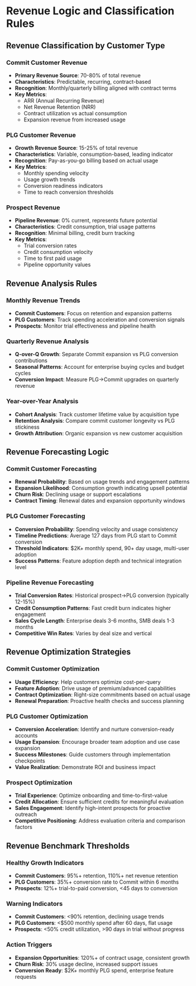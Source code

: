 # Revenue Logic and Classification Rules

## Revenue Classification by Customer Type

### Commit Customer Revenue
- **Primary Revenue Source**: 70-80% of total revenue
- **Characteristics**: Predictable, recurring, contract-based
- **Recognition**: Monthly/quarterly billing aligned with contract terms
- **Key Metrics**: 
  - ARR (Annual Recurring Revenue)
  - Net Revenue Retention (NRR)
  - Contract utilization vs actual consumption
  - Expansion revenue from increased usage

### PLG Customer Revenue  
- **Growth Revenue Source**: 15-25% of total revenue
- **Characteristics**: Variable, consumption-based, leading indicator
- **Recognition**: Pay-as-you-go billing based on actual usage
- **Key Metrics**:
  - Monthly spending velocity
  - Usage growth trends
  - Conversion readiness indicators
  - Time to reach conversion thresholds

### Prospect Revenue
- **Pipeline Revenue**: 0% current, represents future potential
- **Characteristics**: Credit consumption, trial usage patterns
- **Recognition**: Minimal billing, credit burn tracking
- **Key Metrics**:
  - Trial conversion rates
  - Credit consumption velocity
  - Time to first paid usage
  - Pipeline opportunity values

## Revenue Analysis Rules

### Monthly Revenue Trends
- **Commit Customers**: Focus on retention and expansion patterns
- **PLG Customers**: Track spending acceleration and conversion signals
- **Prospects**: Monitor trial effectiveness and pipeline health

### Quarterly Revenue Analysis
- **Q-over-Q Growth**: Separate Commit expansion vs PLG conversion contributions
- **Seasonal Patterns**: Account for enterprise buying cycles and budget cycles
- **Conversion Impact**: Measure PLG→Commit upgrades on quarterly revenue

### Year-over-Year Analysis
- **Cohort Analysis**: Track customer lifetime value by acquisition type
- **Retention Analysis**: Compare commit customer longevity vs PLG stickiness
- **Growth Attribution**: Organic expansion vs new customer acquisition

## Revenue Forecasting Logic

### Commit Customer Forecasting
- **Renewal Probability**: Based on usage trends and engagement patterns
- **Expansion Likelihood**: Consumption growth indicating upsell potential
- **Churn Risk**: Declining usage or support escalations
- **Contract Timing**: Renewal dates and expansion opportunity windows

### PLG Customer Forecasting
- **Conversion Probability**: Spending velocity and usage consistency
- **Timeline Predictions**: Average 127 days from PLG start to Commit conversion
- **Threshold Indicators**: $2K+ monthly spend, 90+ day usage, multi-user adoption
- **Success Patterns**: Feature adoption depth and technical integration level

### Pipeline Revenue Forecasting
- **Trial Conversion Rates**: Historical prospect→PLG conversion (typically 12-15%)
- **Credit Consumption Patterns**: Fast credit burn indicates higher engagement
- **Sales Cycle Length**: Enterprise deals 3-6 months, SMB deals 1-3 months
- **Competitive Win Rates**: Varies by deal size and vertical

## Revenue Optimization Strategies

### Commit Customer Optimization
- **Usage Efficiency**: Help customers optimize cost-per-query
- **Feature Adoption**: Drive usage of premium/advanced capabilities
- **Contract Optimization**: Right-size commitments based on actual usage
- **Renewal Preparation**: Proactive health checks and success planning

### PLG Customer Optimization  
- **Conversion Acceleration**: Identify and nurture conversion-ready accounts
- **Usage Expansion**: Encourage broader team adoption and use case expansion
- **Success Milestones**: Guide customers through implementation checkpoints
- **Value Realization**: Demonstrate ROI and business impact

### Prospect Optimization
- **Trial Experience**: Optimize onboarding and time-to-first-value
- **Credit Allocation**: Ensure sufficient credits for meaningful evaluation
- **Sales Engagement**: Identify high-intent prospects for proactive outreach
- **Competitive Positioning**: Address evaluation criteria and comparison factors

## Revenue Benchmark Thresholds

### Healthy Growth Indicators
- **Commit Customers**: 95%+ retention, 110%+ net revenue retention
- **PLG Customers**: 35%+ conversion rate to Commit within 6 months
- **Prospects**: 12%+ trial-to-paid conversion, <45 days to conversion

### Warning Indicators
- **Commit Customers**: <90% retention, declining usage trends
- **PLG Customers**: <$500 monthly spend after 60 days, flat usage
- **Prospects**: <50% credit utilization, >90 days in trial without progress

### Action Triggers
- **Expansion Opportunities**: 120%+ of contract usage, consistent growth
- **Churn Risk**: 30% usage decline, increased support issues
- **Conversion Ready**: $2K+ monthly PLG spend, enterprise feature requests